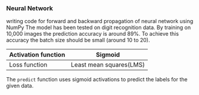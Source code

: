 ### Neural Network 
writing code for forward and backward propagation of neural network using NumPy
The model has been tested on digit recognition data. By training on 10,000 images the prediction accuracy is around 89%.
To achieve this accuracy the batch size should be small (around 10 to 20). 

| Activation function | Sigmoid |
| ------------------ | -------------- |
| Loss function | Least mean squares(LMS) |

The `predict` function uses sigmoid activations to predict the labels for the given data.
